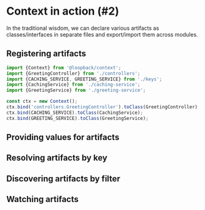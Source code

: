 # Context in action (#2)

In the traditional wisdom, we can declare various artifacts as
classes/interfaces in separate files and export/import them across modules.

## Registering artifacts

```ts
import {Context} from '@loopback/context';
import {GreetingController} from './controllers';
import {CACHING_SERVICE, GREETING_SERVICE} from './keys';
import {CachingService} from './caching-service';
import {GreetingService} from './greeting-service';

const ctx = new Context();
ctx.bind('controllers.GreetingController').toClass(GreetingController);
ctx.bind(CACHING_SERVICE).toClass(CachingService);
ctx.bind(GREETING_SERVICE).toClass(GreetingService);
```

## Providing values for artifacts

## Resolving artifacts by key

## Discovering artifacts by filter

## Watching artifacts
